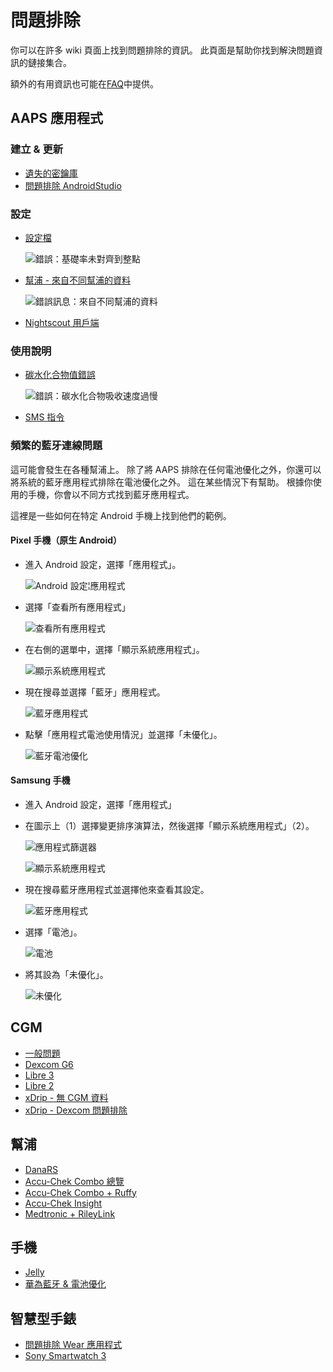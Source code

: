 # 問題排除

你可以在許多 wiki 頁面上找到問題排除的資訊。 此頁面是幫助你找到解決問題資訊的鏈接集合。

額外的有用資訊也可能在[FAQ](../UsefulLinks/FAQ.md)中提供。

## AAPS 應用程式

### 建立 & 更新

* [遺失的密鑰庫](TroubleshootingAndroidStudio#lost-keystore)
* [問題排除 AndroidStudio](TroubleshootingAndroidStudio)

### 設定
* [設定檔](Profiles-troubleshooting-profile-errors)

  ![錯誤：基礎率未對齊到整點](../images/Screen_DifferentPump.png)

* [幫浦 - 來自不同幫浦的資料](../Maintenance/Update3_0.md#failure-message-data-from-different-pump)

  ![錯誤訊息：來自不同幫浦的資料](../images/BasalNotAlignedToHours2.png)

* [Nightscout 用戶端](../GettingHelp/TroubleshootingNsClient.md)

### 使用說明
* [碳水化合物值錯誤](../DailyLifeWithAaps/CobCalculation.md#detection-of-wrong-cob-values)

   ![錯誤：碳水化合物吸收速度過慢](../images/Calculator_SlowCarbAbsorption.png)

* [SMS 指令](../RemoteFeatures/SMSCommands.md#troubleshooting)

### 頻繁的藍牙連線問題

這可能會發生在各種幫浦上。 除了將 AAPS 排除在任何電池優化之外，你還可以將系統的藍牙應用程式排除在電池優化之外。 這在某些情況下有幫助。 根據你使用的手機，你會以不同方式找到藍牙應用程式。

這裡是一些如何在特定 Android 手機上找到他們的範例。


#### Pixel 手機（原生 Android）

* 進入 Android 設定，選擇「應用程式」。

  ![Android 設定¦應用程式](../images/troubleshooting/pixel/01_androidsettings.png)

* 選擇「查看所有應用程式」

  ![查看所有應用程式](../images/troubleshooting/pixel/02_apps.png)

* 在右側的選單中，選擇「顯示系統應用程式」。

  ![顯示系統應用程式](../images/troubleshooting/pixel/03_allapps.png)

* 現在搜尋並選擇「藍牙」應用程式。

  ![藍牙應用程式](../images/troubleshooting/pixel/03_bluetooth.png)

* 點擊「應用程式電池使用情況」並選擇「未優化」。

  ![藍牙電池優化](../images/troubleshooting/pixel/04_btunrestricted.png)


#### Samsung 手機

* 進入 Android 設定，選擇「應用程式」

* 在圖示上（1）選擇變更排序演算法，然後選擇「顯示系統應用程式」（2）。

  ![應用程式篩選器](../images/troubleshooting/samsung/Samsung01_Apps.png)

  ![顯示系統應用程式](../images/troubleshooting/samsung/Samsung02_ShowSystemApps.png)

* 現在搜尋藍牙應用程式並選擇他來查看其設定。

  ![藍牙應用程式](../images/troubleshooting/samsung/Samsung03_BtApp.png)

* 選擇「電池」。

  ![電池](../images/troubleshooting/samsung/Samsung04_Battery.png)

* 將其設為「未優化」。

  ![未優化](../images/troubleshooting/samsung/Samsung05_NotOptimized.png)


## CGM

* [一般問題](../CompatibleCgms/GeneralCGMRecommendation.md#troubleshooting)
* [Dexcom G6](../CompatibleCgms/DexcomG6.md#troubleshooting-g6-and-one)
* [Libre 3](../CompatibleCgms/Libre3.md#experiences-and-troubleshooting)
* [Libre 2](../CompatibleCgms/Libre2.md#experiences-and-troubleshooting)
* [xDrip - 無 CGM 資料](../CompatibleCgms/xDrip.md#identify-receiver)
* [xDrip - Dexcom 問題排除](../CompatibleCgms/xDrip.md#troubleshooting-dexcom-g5g6-and-xdrip)

## 幫浦

* [DanaRS](../CompatiblePumps/DanaRS-Insulin-Pump.md#dana-rs-specific-errors)
* [Accu-Chek Combo 總覽](../CompatiblePumps/Accu-Chek-Combo-Tips-for-Basic-usage.md)
* [Accu-Chek Combo + Ruffy](../CompatiblePumps/Accu-Chek-Combo-Pump.md#why-pairing-with-the-pump-does-not-work-with-the-app-ruffy)
* [Accu-Chek Insight](../CompatiblePumps/Accu-Chek-Insight-Pump.md#insight-specific-errors)
* [Medtronic + RileyLink](../CompatiblePumps/MedtronicPump.md#what-to-do-if-i-loose-connection-to-rileylink-andor-pump)

## 手機

* [Jelly](../CompatiblePhones/Jelly.md)
* [華為藍牙 & 電池優化](../CompatiblePhones/Huawei.md)

## 智慧型手錶

* [問題排除 Wear 應用程式](../UsefulLinks/WearOsSmartwatch.md#troubleshooting-the-wear-app)
* [Sony Smartwatch 3](../UsefulLinks/SonySW3.md)
